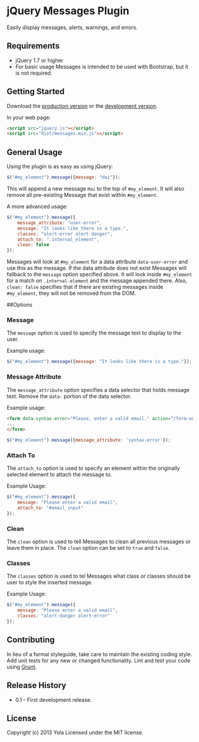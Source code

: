 # jQuery Messages Plugin

Easily display messages, alerts, warnings, and errors.

## Requirements
* jQuery 1.7 or higher
* For basic usage Messages is intended to be used with Bootstrap, but it is not required.

## Getting Started
Download the [production version][min] or the [development version][max].

[min]: https://raw.github.com/yola/jquery-messages/master/dist/messages.min.js
[max]: https://raw.github.com/yola/jquery-messages/master/dist/messages.js

In your web page:

```html
<script src="jquery.js"></script>
<script src="dist/messages.min.js"></script>
```

## General Usage
Using the plugin is as easy as using jQuery:

```javascript
$("#my_element").message({message: "Hai"});
```

This will append a new message `Hai` to the top of `#my_element`. It will also remove all pre-existing Message that exist within `#my_element`.

A more advanced usage:

```javascript
$("#my_element").message({
    message_attribute: "user-error",
    message: "It looks like there is a typo.",
    classes: "alert-error alert-danger",
    attach_to: ".internal_element",
    clean: false
});
```

Messages will look at `#my_element` for a data attribute `data-user-error` and use this as the message. If the data attribute does not exist Messages will fallback to the `message` option specified above. It will look inside `#my_element` for a match on `.internal-element` and the message appended there. Also, `clean: false` specifies that if there are existing messages inside `#my_element`, they will not be removed from the DOM.

##Options

### Message
The `message` option is used to specify the message text to display to the user.

Example usage:

```javascript
$("#my_element").message({message: "It looks like there is a typo."});
```

### Message Attribute
The `message_attribute` option specifies a data selector that holds message text. Remove the `data-` portion of the data selector.

Example usage:

```html
<form data-syntax-error="Please, enter a valid email." action="/form-endpoint">
...
</form>
```

```javascript
$("#my_element").message({message_attribute: 'syntax-error'});
```

### Attach To
The `attach_to` option is used to specify an element within the originally selected element to attach the message to.

Example Usage:

```javascript
$("#my_element").message({
    message: "Please enter a valid email",
    attach_to: "#email_input"
});
```

### Clean
The `clean` option is used to tell Messages to clean all previous messages or leave them in place. The `clean` option can be set to `true` and `false`.

### Classes
The `classes` option is used to tel Messages what class or classes should be
user to style the inserted message.

Example Usage:

```javascript
$("#my_element").message({
    message: "Please enter a valid email",
    classes: "alert-danger alert-error"
});
```

## Contributing
In lieu of a formal styleguide, take care to maintain the existing coding style. Add unit tests for any new or changed functionality. Lint and test your code using [Grunt](http://gruntjs.com/).

## Release History

* 0.1 - First development release.

## License
Copyright (c) 2013 Yola
Licensed under the MIT license.
